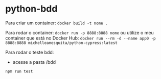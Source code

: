# python-bdd 

Para criar um container:
`docker build -t nome .`

Para rodar o container:
`docker run -p 8888:8888 nome`
ou utilize o meu container que está no Docker Hub:
`docker run --rm -d --name app0 -p 8888:8888 michelleamesquita/python-cypress:latest `

Para rodar o teste bdd:
- acesse a pasta /bdd

`npm run test`

